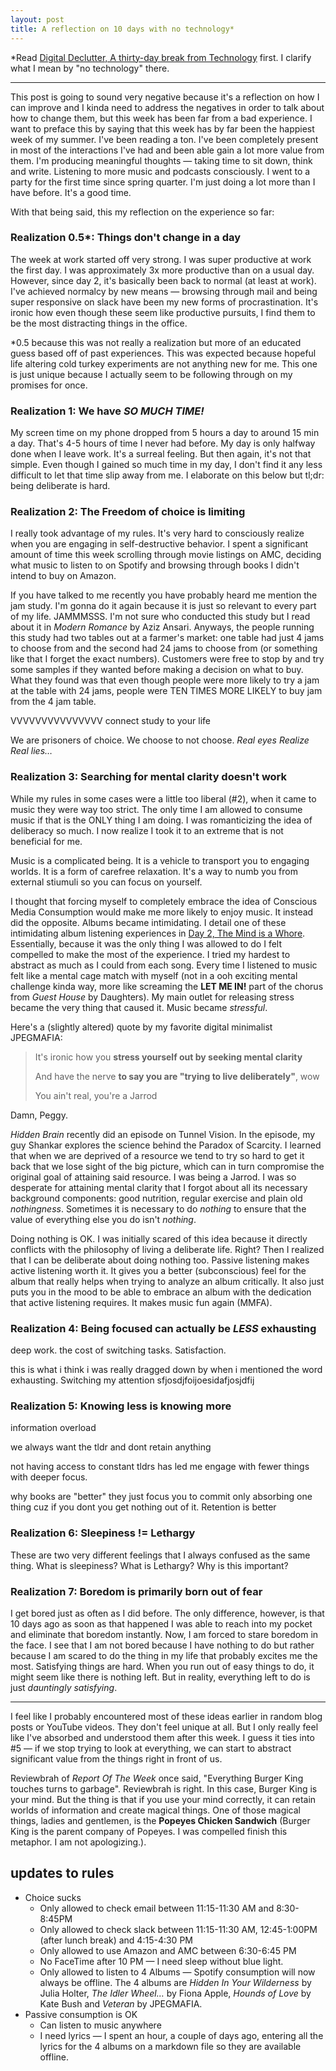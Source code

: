 ```yaml
---
layout: post
title: A reflection on 10 days with no technology*
---
```


*Read [Digital Declutter, A thirty-day break from Technology](https://saagargodithi.github.io/2019/08/18/digital-declutter/) first. I clarify what I mean by "no technology" there. 

------

This post is going to sound very negative because it's a reflection on how I can improve and I kinda need to address the negatives in order to talk about how to change them, but this week has been far from a bad experience. I want to preface this by saying that this week has by far been the happiest week of my summer. I've been reading a ton. I've been completely present in most of the interactions I've had and been able gain a lot more value from them. I'm producing meaningful thoughts — taking time to sit down, think and write. Listening to more music and podcasts consciously. I went to a party for the first time since spring quarter. I'm just doing a lot more than I have before. It's a good time. 

With that being said, this my reflection on the experience so far:

### Realization 0.5*: Things don't change in a day

The week at work started off very strong. I was super productive at work the first day. I was approximately 3x more productive than on a usual day. However, since day 2, it's basically been back to normal (at least at work). I've achieved normalcy by new means — browsing through mail and being super responsive on slack have been my new forms of procrastination. It's ironic how even though these seem like productive pursuits, I find them to be the most distracting things in the office. 

*0.5 because this was not really a realization but more of an educated guess based off of past experiences. This was expected because hopeful life altering cold turkey experiments are not anything new for me. This one is just unique because I actually seem to be following through on my promises for once. 

### Realization 1: We have *SO MUCH TIME!*

My screen time on my phone dropped from 5 hours a day to around 15 min a day. That's 4-5 hours of time I never had before. My day is only halfway done when I leave work. It's a surreal feeling. But then again, it's not that simple. Even though I gained so much time in my day, I don't find it any less difficult to let that time slip away from me. I elaborate on this below but tl;dr: being deliberate is hard.  

### Realization 2: The Freedom of choice is limiting

I really took advantage of my rules. It's very hard to consciously realize when you are engaging in self-destructive behavior. I spent a significant amount of time this week scrolling through movie listings on AMC, deciding what music to listen to on Spotify and browsing through books I didn't intend to buy on Amazon. 

If you have talked to me recently you have probably heard me mention the jam study. I'm gonna do it again because it is just so relevant to every part of my life. JAMMMSSS. I'm not sure who conducted this study but I read about it in *Modern Romance* by Aziz Ansari. Anyways, the people running this study had two tables out at a farmer's market: one table had just 4 jams to choose from and the second had 24 jams to choose from (or something like that I forget the exact numbers). Customers were free to stop by and try some samples if they wanted before making a decision on what to buy. What they found was that even though people were more likely to try a jam at the table with 24 jams, people were TEN TIMES MORE LIKELY to buy jam from the 4 jam table. 

VVVVVVVVVVVVVVV connect study to your life

We are prisoners of choice. We choose to not choose. *Real eyes Realize Real lies…*

### Realization 3: Searching for mental clarity doesn't work

While my rules in some cases were a little too liberal (#2), when it came to music they were way too strict. The only time I am allowed to consume music if that is the ONLY thing I am doing. I was romanticizing the idea of deliberacy so much. I now realize I took it to an extreme that is not beneficial for me. 

Music is a complicated being. It is a vehicle to transport you to engaging worlds. It is a form of carefree relaxation. It's a way to numb you from external stiumuli so you can focus on yourself.

I thought that forcing myself to completely embrace the idea of Conscious Media Consumption would make me more likely to enjoy music. It instead did the opposite. Albums became intimidating. I detail one of these intimidating album listening experiences in [Day 2, The Mind is a Whore](https://saagargodithi.github.io/2019/08/20/mind-whore/). Essentially, because it was the only thing I was allowed to do I felt compelled to make the most of the experience. I tried my hardest to abstract as much as I could from each song. Every time I listened to music felt like a mental cage match with myself (not in a ooh exciting mental challenge kinda way, more like screaming the **LET ME IN!** part of the chorus from *Guest House* by Daughters). My main outlet for releasing stress became the very thing that caused it. Music became *stressful*.

Here's a (slightly altered) quote by my favorite digital minimalist JPEGMAFIA:

> It's ironic how you **stress yourself out by seeking mental clarity**
>
> And have the nerve **to say you are "trying to live deliberately"**, wow
>
> You ain't real, you're a Jarrod

Damn, Peggy. 

*Hidden Brain* recently did an episode on Tunnel Vision. In the episode, my guy Shankar explores the science behind the Paradox of Scarcity. I learned that when we are deprived of a resource we tend to try so hard to get it back that we lose sight of the big picture, which can in turn compromise the original goal of attaining said resource. I was being a Jarrod. I was so desperate for attaining mental clarity that I forgot about all its necessary background components: good nutrition, regular exercise and plain old *nothingness*. Sometimes it is necessary to do *nothing* to ensure that the value of everything else you do isn't *nothing*. 

Doing nothing is OK. I was initially scared of this idea because it directly conflicts with the philosophy of living a deliberate life. Right? Then I realized that I can be deliberate about doing nothing too. Passive listening makes active listening worth it. It gives you a better (subconscious) feel for the album that really helps when trying to analyze an album critically. It also just puts you in the mood to be able to embrace an album with the dedication that active listening requires. It makes music fun again (MMFA).

### Realization 4: Being focused can actually be *LESS* exhausting 

deep work. the cost of switching tasks. Satisfaction.

this is what i think i was really dragged down by when i mentioned the word exhausting. Switching my attention sfjosdjfoijoesidafjosjdfij

### Realization 5: Knowing less is knowing more

information overload 

we always want the tldr and dont retain anything

not having access to constant tldrs has led me engage with fewer things with deeper focus. 

why books are "better" they just focus you to commit only absorbing one thing cuz if you dont you get nothing out of it. Retention is better

### Realization 6: Sleepiness != Lethargy 

These are two very different feelings that I always confused as the same thing. What is sleepiness? What is Lethargy? Why is this important?

### Realization 7: Boredom is primarily born out of fear 

I get bored just as often as I did before. The only difference, however, is that 10 days ago as soon as that happened I was able to reach into my pocket and eliminate that boredom instantly. Now, I am forced to stare boredom in the face. I see that I am not bored because I have nothing to do but rather because I am scared to do the thing in my life that probably excites me the most. Satisfying things are hard. When you run out of easy things to do, it might seem like there is nothing left. But in reality, everything left to do is just *dauntingly satisfying*.

------

I feel like I probably encountered most of these ideas earlier in random blog posts or YouTube videos. They don't feel unique at all. But I only really feel like I've absorbed and understood them after this week. I guess it ties into #5 — if we stop trying to look at everything, we can start to abstract significant value from the things right in front of us. 

Reviewbrah of *Report Of The Week* once said, "Everything Burger King touches turns to garbage". Reviewbrah is right. In this case, Burger King is your mind. But the thing is that if you use your mind correctly, it can retain worlds of information and create magical things. One of those magical things, ladies and gentlemen, is the **Popeyes Chicken Sandwich** (Burger King is the parent company of Popeyes. I was compelled finish this metaphor. I am not apologizing.).

## updates to rules

- Choice sucks 
  - Only allowed to check email between 11:15-11:30 AM and 8:30-8:45PM
  - Only allowed to check slack between 11:15-11:30 AM, 12:45-1:00PM (after lunch break) and 4:15-4:30 PM
  - Only allowed to use Amazon and AMC between 6:30-6:45 PM
  - No FaceTime after 10 PM — I need sleep without blue light. 
  - Only allowed to listen to 4 Albums — Spotify consumption will now always be offline. The 4 albums are *Hidden In Your Wilderness* by Julia Holter, *The Idler Wheel…* by Fiona Apple, *Hounds of Love* by Kate Bush and *Veteran* by JPEGMAFIA. 
- Passive consumption is OK
  - Can listen to music anywhere
  - I need lyrics — I spent an hour, a couple of days ago, entering all the lyrics for the 4 albums on a markdown file so they are available offline. 







